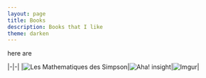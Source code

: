 ```yaml
---
layout: page
title: Books
description: Books that I like
theme: darken 
---
```


here are

|-|-|
|![Les Mathematiques des Simpson](http://i.imgur.com/f20c2D3m.jpg)|![Aha! insight](http://i.imgur.com/9YEG8W0m.jpg)|![Imgur](http://i.imgur.com/EiVPBFym.jpg)|







